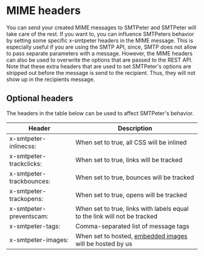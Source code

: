 # MIME headers

You can send your created MIME messages to SMTPeter and SMTPeter will take
care of the rest. If you want to, you can influence SMTPeters behavior by
setting some specific x-smtpeter headers in the MIME message. This is especially
useful if you are using the SMTP API, since, SMTP does not allow to pass
separate parameters with a message. However, the MIME headers can also be
used to overwrite the options that are passed to the REST API. Note that
these extra headers that are used to set SMTPeter's options are stripped
out before the message is send to the recipient. Thus, they will not show
up in the recipients message.


## Optional headers

The headers in the table below can be used to affect SMTPeter's behavior.

| Header                   | Description                               									|
| -------------------------| ---------------------------------------------------------------------------|
| x-smtpeter-inlinecss:    | When set to true, all CSS will be inlined 									|
| x-smtpeter-trackclicks:  | When set to true, links will be tracked   									|
| x-smtpeter-trackbounces: | When set to true, bounces will be tracked 									|
| x-smtpeter-trackopens:   | When set to true, opens will be tracked   									|
| x-smtpeter-preventscam:  | When set to true, links with labels equal to the link will not be tracked 	|
| x-smtpeter-tags:         | Comma-separated list of message tags      									|
| x-smtpeter-images:       | When set to hosted, [embedded images](images) will be hosted by us 		|